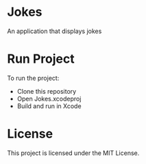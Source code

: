 # Jokes
An application that displays jokes

# Run Project
To run the project:

* Clone this repository
* Open Jokes.xcodeproj
* Build and run in Xcode

# License
This project is licensed under the MIT License.
